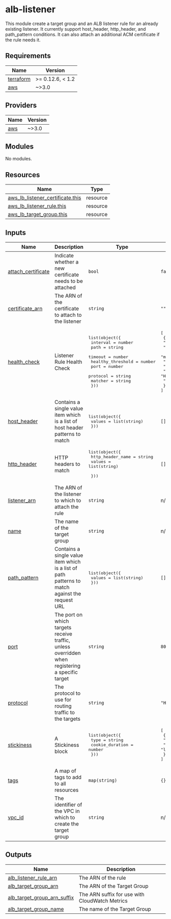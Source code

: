 # alb-listener
This module create a target group and an ALB listener rule for an already existing listener.  It currently support host_header, http_header, and path_pattern conditions.  It can also attach an additional ACM certificate if the rule needs it.

<!-- BEGINNING OF PRE-COMMIT-TERRAFORM DOCS HOOK -->
## Requirements

| Name | Version |
|------|---------|
| <a name="requirement_terraform"></a> [terraform](#requirement\_terraform) | >= 0.12.6, < 1.2 |
| <a name="requirement_aws"></a> [aws](#requirement\_aws) | ~>3.0 |

## Providers

| Name | Version |
|------|---------|
| <a name="provider_aws"></a> [aws](#provider\_aws) | ~>3.0 |

## Modules

No modules.

## Resources

| Name | Type |
|------|------|
| [aws_lb_listener_certificate.this](https://registry.terraform.io/providers/hashicorp/aws/latest/docs/resources/lb_listener_certificate) | resource |
| [aws_lb_listener_rule.this](https://registry.terraform.io/providers/hashicorp/aws/latest/docs/resources/lb_listener_rule) | resource |
| [aws_lb_target_group.this](https://registry.terraform.io/providers/hashicorp/aws/latest/docs/resources/lb_target_group) | resource |

## Inputs

| Name | Description | Type | Default | Required |
|------|-------------|------|---------|:--------:|
| <a name="input_attach_certificate"></a> [attach\_certificate](#input\_attach\_certificate) | Indicate whether a new certificate needs to be attached | `bool` | `false` | no |
| <a name="input_certificate_arn"></a> [certificate\_arn](#input\_certificate\_arn) | The ARN of the certificate to attach to the listener | `string` | `""` | no |
| <a name="input_health_check"></a> [health\_check](#input\_health\_check) | Listener Rule Health Check | <pre>list(object({<br>    interval          = number<br>    path              = string<br>    timeout           = number<br>    healthy_threshold = number<br>    port              = number<br>    protocol          = string<br>    matcher           = string<br>  }))</pre> | <pre>[<br>  {<br>    "healthy_threshold": 2,<br>    "interval": 60,<br>    "matcher": "200",<br>    "path": "/",<br>    "port": 80,<br>    "protocol": "HTTP",<br>    "timeout": 5<br>  }<br>]</pre> | no |
| <a name="input_host_header"></a> [host\_header](#input\_host\_header) | Contains a single value item which is a list of host header patterns to match | <pre>list(object({<br>    values = list(string)<br>  }))</pre> | `[]` | no |
| <a name="input_http_header"></a> [http\_header](#input\_http\_header) | HTTP headers to match | <pre>list(object({<br>    http_header_name = string<br>    values           = list(string)<br><br>  }))</pre> | `[]` | no |
| <a name="input_listener_arn"></a> [listener\_arn](#input\_listener\_arn) | The ARN of the listener to which to attach the rule | `string` | n/a | yes |
| <a name="input_name"></a> [name](#input\_name) | The name of the target group | `string` | n/a | yes |
| <a name="input_path_pattern"></a> [path\_pattern](#input\_path\_pattern) | Contains a single value item which is a list of path patterns to match against the request URL | <pre>list(object({<br>    values = list(string)<br>  }))</pre> | `[]` | no |
| <a name="input_port"></a> [port](#input\_port) | The port on which targets receive traffic, unless overridden when registering a specific target | `string` | `80` | no |
| <a name="input_protocol"></a> [protocol](#input\_protocol) | The protocol to use for routing traffic to the targets | `string` | `"HTTP"` | no |
| <a name="input_stickiness"></a> [stickiness](#input\_stickiness) | A Stickiness block | <pre>list(object({<br>    type            = string<br>    cookie_duration = number<br>  }))</pre> | <pre>[<br>  {<br>    "cookie_duration": 86400,<br>    "type": "lb_cookie"<br>  }<br>]</pre> | no |
| <a name="input_tags"></a> [tags](#input\_tags) | A map of tags to add to all resources | `map(string)` | `{}` | no |
| <a name="input_vpc_id"></a> [vpc\_id](#input\_vpc\_id) | The identifier of the VPC in which to create the target group | `string` | n/a | yes |

## Outputs

| Name | Description |
|------|-------------|
| <a name="output_alb_listener_rule_arn"></a> [alb\_listener\_rule\_arn](#output\_alb\_listener\_rule\_arn) | The ARN of the rule |
| <a name="output_alb_target_group_arn"></a> [alb\_target\_group\_arn](#output\_alb\_target\_group\_arn) | The ARN of the Target Group |
| <a name="output_alb_target_group_arn_suffix"></a> [alb\_target\_group\_arn\_suffix](#output\_alb\_target\_group\_arn\_suffix) | The ARN suffix for use with CloudWatch Metrics |
| <a name="output_alb_target_group_name"></a> [alb\_target\_group\_name](#output\_alb\_target\_group\_name) | The name of the Target Group |
<!-- END OF PRE-COMMIT-TERRAFORM DOCS HOOK -->
